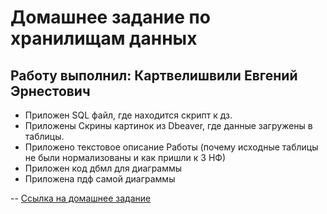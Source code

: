# Домашнее задание по хранилищам данных
## Работу выполнил: Картвелишвили Евгений Эрнестович

* Приложен SQL файл, где находится скрипт к дз.
* Приложены Скрины картинок из Dbeaver, где данные загружены в таблицы.
* Приложено текстовое описание Работы (почему исходные таблицы не были нормализованы и как пришли к 3 НФ)
* Приложен код дбмл для диаграммы
* Приложена пдф самой диаграммы

-- [Ссылка на домашнее задание](https://github.com/eugenekartvelishvili/data_storage_sql/tree/main/hw_sql)
